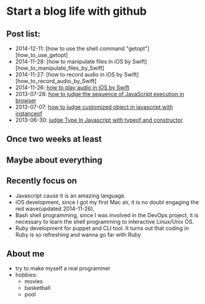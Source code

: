 Start a blog life with github
=====================

## Post list:
- 2014-12-11:    [how to use the shell command "getopt"][how_to_use_getopt]
- 2014-11-28:    [how to manipulate files in iOS by Swift][how_to_manipulate_files_by_Swift]
- 2014-11-27:    [how to record audio in iOS by Swift][how_to_record_audio_by_Swift]    
- 2014-11-26:    [how to play audio in iOS by Swift][how_to_play_audio_by_Swift]
- 2013-07-28:    [how to judge the sequence of JavaScript execution in browser][how_to_judge_execution_sequence_in_browser]
- 2013-07-07:    [how to judge customized object in javascript with instanceof][how_to_judge_customized_object_with_instanceof]
- 2013-06-30:    [judge Type In Javascript with typeof and constructor][judge_Type_In_Javascript]

## Once two weeks at least

## Maybe about everything

## Recently focus on
- Javascript cause it is an amazing language.
- iOS development, since I got my first Mac air, it is no doubt engaging the red wave(updated 2014-11-26).
- Bash shell programming, since I was involved in the DevOps project, it is necessary to learn the shell programming to interactive Linux/Unix OS.
- Ruby development for puppet and CLI tool. It turns out that coding in Ruby is so refreshing and wanna go far with Ruby

## About me
- try to make myself a real programmer
- hobbies: 
    - movies
    - basketball
    - pool

[how_to_judge_customized_object_with_instanceof]: judgeJavaScriptType/how_to_judge_customized_object.md
[judge_Type_In_Javascript]: judgeJavaScriptType/judge_Type_In_Javascript.md
[how_to_judge_execution_sequence_in_browser]: checkExecutionSequence/howToJudgeTheSequenceOfJavaScriptExecutionInBrowser.md
[how_to_play_audio_by_Swift]: how_to_play_audio_by_Swift.md

